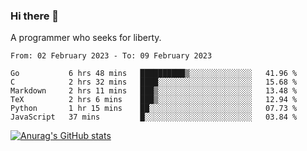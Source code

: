 ### Hi there 👋

<!--
**shejialuo/shejialuo** is a ✨ _special_ ✨ repository because its `README.md` (this file) appears on your GitHub profile.

Here are some ideas to get you started:

- 🔭 I’m currently working on ...
- 🌱 I’m currently learning ...
- 👯 I’m looking to collaborate on ...
- 🤔 I’m looking for help with ...
- 💬 Ask me about ...
- 📫 How to reach me: ...
- 😄 Pronouns: ...
- ⚡ Fun fact: ...
-->

A programmer who seeks for liberty.

<!--START_SECTION:waka-->

```text
From: 02 February 2023 - To: 09 February 2023

Go           6 hrs 48 mins   ██████████▒░░░░░░░░░░░░░░   41.96 %
C            2 hrs 32 mins   ████░░░░░░░░░░░░░░░░░░░░░   15.68 %
Markdown     2 hrs 11 mins   ███▒░░░░░░░░░░░░░░░░░░░░░   13.48 %
TeX          2 hrs 6 mins    ███▒░░░░░░░░░░░░░░░░░░░░░   12.94 %
Python       1 hr 15 mins    ██░░░░░░░░░░░░░░░░░░░░░░░   07.73 %
JavaScript   37 mins         █░░░░░░░░░░░░░░░░░░░░░░░░   03.84 %
```

<!--END_SECTION:waka-->

[![Anurag's GitHub stats](https://github-readme-stats.vercel.app/api?username=shejialuo&show_icons=true&theme=dracula)](https://github.com/anuraghazra/github-readme-stats)
